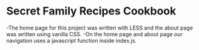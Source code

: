 # Secret Family Recipes Cookbook

-The home page for this project was written with LESS and the about page was written using vanilla CSS.
-On the home page and about page our navigation uses a javascript function inside index.js.
